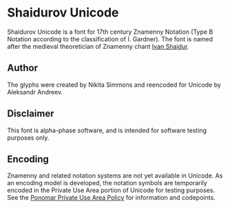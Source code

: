 # Shaidurov Unicode

Shaidurov Unicode is a font for 17th century Znamenny Notation
(Type B Notation according to the classification of I. Gardner).
The font is named after the medieval theoretician of Znamenny chant
[Ivan Shaidur](https://bigenc.ru/music/text/1998353).

## Author

The glyphs were created by Nikita Simmons and reencoded for Unicode by
Aleksandr Andreev.

## Disclaimer

This font is alpha-phase software, and is intended for software testing purposes only.

## Encoding

Znamenny and related notation systems are not yet available in Unicode.
As an encoding model is developed, the notation symbols are temporarily
encoded in the Private Use Area portion of Unicode for testing purposes.
See the [Ponomar Private Use Area Policy](http://www.ponomar.net/files/pua_policy.pdf)
for information and codepoints.

